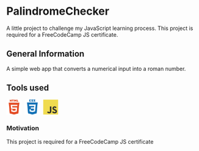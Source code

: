 # PalindromeChecker
A little project to challenge my JavaScript learning process. This project is required for a FreeCodeCamp JS certificate.

## General Information
A simple web app that converts a numerical input into a roman number.

## Tools used
<img src="https://github.com/devicons/devicon/blob/master/icons/html5/html5-plain-wordmark.svg"  title="HTML5" alt="HTML" width="40" height="40"/>&nbsp;
<img src="https://github.com/devicons/devicon/blob/master/icons/css3/css3-plain-wordmark.svg"  title="CSS3" alt="CSS" width="40" height="40"/>&nbsp;
<img src="https://github.com/devicons/devicon/blob/master/icons/javascript/javascript-original.svg"  title="JAVASCRIPT" alt="JAVASCRIPT" width="40" height="40"/>&nbsp;

### Motivation
This project is required for a FreeCodeCamp JS certificate
